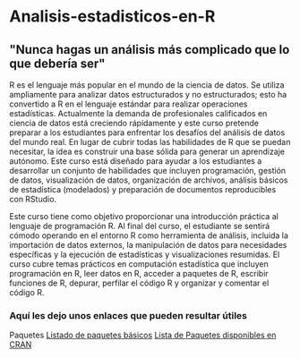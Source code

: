 # Analisis-estadisticos-en-R
## "Nunca hagas un análisis más complicado que lo que debería ser"

R es el lenguaje más popular en el mundo de la ciencia de datos. Se utiliza ampliamente para analizar datos estructurados y no estructurados; esto ha convertido a R en el lenguaje estándar para realizar operaciones estadísticas. Actualmente la demanda de profesionales calificados en ciencia de datos está creciendo rápidamente y este curso pretende preparar a los estudiantes para enfrentar los desafíos del análisis de datos del mundo real.
En lugar de cubrir todas las habilidades de R que se puedan necesitar, la idea es construir una base sólida para generar un aprendizaje autónomo. Este curso está diseñado para ayudar a los estudiantes a desarrollar un conjunto de habilidades que incluyen programación, gestión de datos, visualización de datos, organización de archivos, análisis básicos de estadística (modelados) y preparación de documentos reproducibles con RStudio.

Este curso tiene como objetivo proporcionar una introducción práctica al lenguaje de programación R. Al final del curso, el estudiante se sentirá cómodo operando en el entorno R como herramienta de análisis, incluida la importación de datos externos, la manipulación de datos para necesidades específicas y la ejecución de estadísticas y visualizaciones resumidas.
El curso cubre temas prácticos en computación estadística que incluyen programación en R, leer datos en R, acceder a paquetes de R, escribir funciones de R, depurar, perfilar el código R y organizar y comentar el código R.


### Aquí les dejo unos enlaces que pueden resultar útiles
Paquetes
[Listado de paquetes básicos](https://support.rstudio.com/hc/en-us/articles/201057987-Quick-list-of-useful-R-packages)
[Lista de Paquetes disponibles en CRAN](https://cran.r-project.org/web/packages/available_packages_by_name.html)
